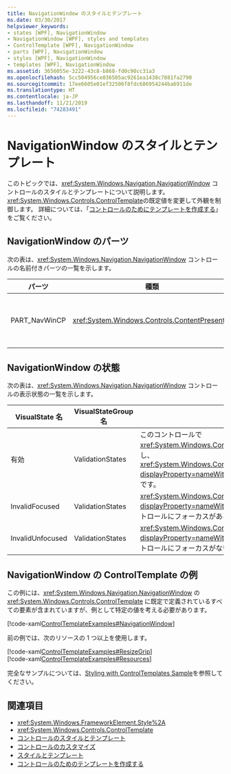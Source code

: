 ```yaml
---
title: NavigationWindow のスタイルとテンプレート
ms.date: 03/30/2017
helpviewer_keywords:
- states [WPF], NavigationWindow
- NavigationWindow [WPF], styles and templates
- ControlTemplate [WPF], NavigationWindow
- parts [WPF], NavigationWindow
- styles [WPF], NavigationWindow
- templates [WPF], NavigationWindow
ms.assetid: 3656055e-3222-43c8-b868-fd0c90cc31a3
ms.openlocfilehash: 5cc504956ce036505ac9261ea1438c7881fa2790
ms.sourcegitcommit: 17ee6605e01ef32506f8fdc686954244ba6911de
ms.translationtype: HT
ms.contentlocale: ja-JP
ms.lasthandoff: 11/21/2019
ms.locfileid: "74283491"
---
```

# <a name="navigationwindow-styles-and-templates"></a>NavigationWindow のスタイルとテンプレート
このトピックでは、<xref:System.Windows.Navigation.NavigationWindow> コントロールのスタイルとテンプレートについて説明します。 <xref:System.Windows.Controls.ControlTemplate>の既定値を変更して外観を制御します。 詳細については、「[コントロールのためにテンプレートを作成する](../../../desktop-wpf/themes/how-to-create-apply-template.md)」をご覧ください。  
  
## <a name="navigationwindow-parts"></a>NavigationWindow のパーツ  
 次の表は、<xref:System.Windows.Navigation.NavigationWindow> コントロールの名前付きパーツの一覧を示します。  
  
|パーツ|種類|説明|  
|-|-|-|  
|PART_NavWinCP|<xref:System.Windows.Controls.ContentPresenter>|コンテンツの領域。|  
  
## <a name="navigationwindow-states"></a>NavigationWindow の状態  
 次の表は、<xref:System.Windows.Navigation.NavigationWindow> コントロールの表示状態の一覧を示します。  
  
|VisualState 名|VisualStateGroup 名|説明|  
|-|-|-|  
|有効|ValidationStates|このコントロールで <xref:System.Windows.Controls.Validation> クラスを使用し、<xref:System.Windows.Controls.Validation.HasError%2A?displayProperty=nameWithType> 添付プロパティは `false` です。|  
|InvalidFocused|ValidationStates|<xref:System.Windows.Controls.Validation.HasError%2A?displayProperty=nameWithType> 添付プロパティは、コントロールにフォーカスがある `true` です。|  
|InvalidUnfocused|ValidationStates|<xref:System.Windows.Controls.Validation.HasError%2A?displayProperty=nameWithType> 添付プロパティは、コントロールにフォーカスがない `true` です。|  
  
## <a name="navigationwindow-controltemplate-example"></a>NavigationWindow の ControlTemplate の例  
 この例には、<xref:System.Windows.Navigation.NavigationWindow> の <xref:System.Windows.Controls.ControlTemplate> に既定で定義されているすべての要素が含まれていますが、例として特定の値を考える必要があります。  
  
 [!code-xaml[ControlTemplateExamples#NavigationWindow](~/samples/snippets/csharp/VS_Snippets_Wpf/ControlTemplateExamples/CS/resources/navigationwindow.xaml#navigationwindow)]  
  
 前の例では、次のリソースの 1 つ以上を使用します。  
  
 [!code-xaml[ControlTemplateExamples#ResizeGrip](~/samples/snippets/csharp/VS_Snippets_Wpf/ControlTemplateExamples/CS/resources/resizegrip.xaml#resizegrip)]  
[!code-xaml[ControlTemplateExamples#Resources](~/samples/snippets/csharp/VS_Snippets_Wpf/ControlTemplateExamples/CS/resources/shared.xaml#resources)]  
  
 完全なサンプルについては、[Styling with ControlTemplates Sample](https://github.com/Microsoft/WPF-Samples/tree/master/Styles%20&%20Templates/IntroToStylingAndTemplating)を参照してください。  
  
## <a name="see-also"></a>関連項目

- <xref:System.Windows.FrameworkElement.Style%2A>
- <xref:System.Windows.Controls.ControlTemplate>
- [コントロールのスタイルとテンプレート](control-styles-and-templates.md)
- [コントロールのカスタマイズ](control-customization.md)
- [スタイルとテンプレート](../../../desktop-wpf/fundamentals/styles-templates-overview.md)
- [コントロールのためのテンプレートを作成する](../../../desktop-wpf/themes/how-to-create-apply-template.md)
